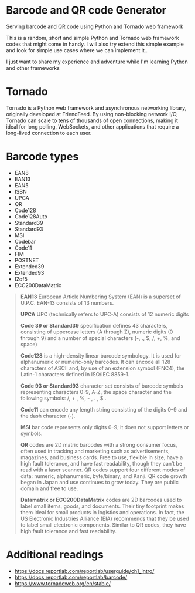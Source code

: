 # Barcode and QR code Generator
Serving barcode and QR code using Python and Tornado web framework

This is a random, short and simple Python and Tornado web framework codes that might come in handy.
I will also try extend this simple example and look for simple use cases where we can implement it..

I just want to share my experience and adventure while I'm learning Python and other frameworks

# Tornado

Tornado is a Python web framework and asynchronous networking library, originally developed at FriendFeed. By using non-blocking network I/O, Tornado can scale to tens of thousands of open connections, making it ideal for  long polling, WebSockets, and other applications that require a long-lived connection to each user.

# Barcode types

- EAN8
- EAN13
- EAN5
- ISBN
- UPCA
- QR
- Code128
- Code128Auto
- Standard39
- Standard93
- MSI
- Codebar
- Code11
- FIM
- POSTNET
- Extended39
- Extended93
- I2of5
- ECC200DataMatrix


>   **EAN13** European Article Numbering System (EAN) is a superset of
> U.P.C. EAN-13 consists of 13 numbers.
> 
>   **UPCA** UPC (technically refers to UPC-A) consists of 12 numeric
> digits
> 
>   **Code 39 or Standard39** specification defines 43 characters,
> consisting of uppercase letters (A through Z), numeric digits (0
> through 9) and a number of special characters (-, ., $, /, +, %, and
> space)
> 
>   **Code128** is a high-density linear barcode symbology. It is used
> for alphanumeric or numeric-only barcodes. It can encode all 128
> characters of ASCII and, by use of an extension symbol (FNC4), the
> Latin-1 characters defined in ISO/IEC 8859-1.
> 
>   **Code 93 or Standard93** character set consists of barcode symbols
> representing characters 0-9, A-Z, the space character and the
> following symbols: /, + , %, - , . , $ .
> 
>   **Code11** can encode any length string consisting of the digits 0–9
> and the dash character (-).
> 
>   **MSI** bar code represents only digits 0–9; it does not support
> letters or symbols.
> 
>   **QR** codes are 2D matrix barcodes with a strong consumer focus,
> often used in tracking and marketing such as advertisements,
> magazines, and business cards. Free to use, flexible in size, have a
> high fault tolerance, and have fast readability, though they can’t be
> read with a laser scanner. QR codes support four different modes of
> data: numeric, alphanumeric, byte/binary, and Kanji. QR code growth
> began in Japan and use continues to grow today. They are public domain
> and free to use.
> 
> **Datamatrix or ECC200DataMatrix** codes are 2D barcodes used to label small items, goods, and documents. Their tiny footprint makes them
> ideal for small products in logistics and operations. In fact, the US
> Electronic Industries Alliance (EIA) recommends that they be used to
> label small electronic components. Similar to QR codes, they have high
> fault tolerance and fast readability.


# Additional readings

- https://docs.reportlab.com/reportlab/userguide/ch1_intro/ 
- https://docs.reportlab.com/reportlab/barcode/ 
- https://www.tornadoweb.org/en/stable/

